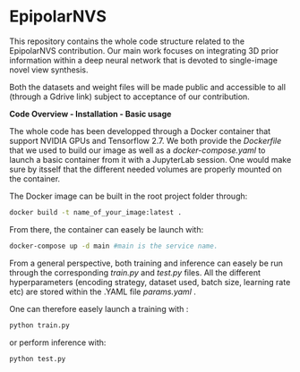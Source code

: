 # EpipolarNVS 

This repository contains the whole code structure related to the EpipolarNVS contribution. Our main work focuses on integrating 3D prior information within a deep neural network that is devoted to single-image novel view synthesis. 

Both the datasets and weight files will be made public and accessible to all (through a Gdrive link) subject to acceptance of our contribution. 

**Code Overview - Installation - Basic usage**

The whole code has been developped through a Docker container that support NVIDIA GPUs and Tensorflow 2.7. We both provide the *Dockerfile* that we used to build our image as well as a *docker-compose.yaml* to launch a basic container from it with a JupyterLab session. One would make sure by itsself that the different needed volumes are properly mounted on the container. 

The Docker image can be built in the root project folder through: 
```bash
docker build -t name_of_your_image:latest . 
```

From there, the container can easely be launch with: 

```bash
docker-compose up -d main #main is the service name.
```

From a general perspective, both training and inference can easely be run through the corresponding *train.py* and *test.py* files. All the different hyperparameters (encoding strategy, dataset used, batch size, learning rate etc)  are stored within the .YAML file *params.yaml* . 

One can therefore easely launch a training with : 
```python 
python train.py
```

or perform inference with: 
```python 
python test.py
```

